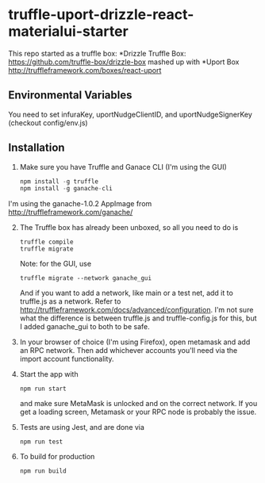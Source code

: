 # truffle-uport-drizzle-react-materialui-starter

This repo started as a truffle box:
*Drizzle Truffle Box: https://github.com/truffle-box/drizzle-box 
mashed up with 
*Uport Box http://truffleframework.com/boxes/react-uport

## Environmental Variables
You need to set infuraKey, uportNudgeClientID, and uportNudgeSignerKey (checkout config/env.js)

## Installation 
1. Make sure you have Truffle and Ganace CLI (I'm using the GUI)
    ```javascript
    npm install -g truffle
    npm install -g ganache-cli
    ```

I'm using the ganache-1.0.2 AppImage from http://truffleframework.com/ganache/

2. The Truffle box has already been unboxed, so all you need to do is 
    ```
    truffle compile
    truffle migrate
    ```
    Note: for the GUI, use 
    ```
    truffle migrate --network ganache_gui
    ```
    And if you want to add a network, like main or a test net, add it to truffle.js as a network. Refer to http://truffleframework.com/docs/advanced/configuration. I'm not sure what the difference is between truffle.js and truffle-config.js for this, but I added ganache_gui to both to be safe.

3. In your browser of choice (I'm using Firefox), open metamask and add an RPC network. Then add whichever accounts you'll need via the import account functionality. 

4. Start the app with 
    ``` 
    npm run start
    ```
    and make sure MetaMask is unlocked and on the correct network. If you get a loading screen, Metamask or your RPC node is probably the issue. 

5. Tests are using Jest, and are done via 
    ```
    npm run test
    ```

6. To build for production
    ```
    npm run build
    ```

    
